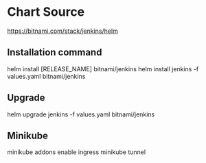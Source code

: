 # Chart Source
https://bitnami.com/stack/jenkins/helm

## Installation command
helm install [RELEASE_NAME] bitnami/jenkins
helm install jenkins -f values.yaml bitnami/jenkins

## Upgrade
helm upgrade  jenkins -f values.yaml bitnami/jenkins
## Minikube
minikube addons enable ingress
minikube tunnel
